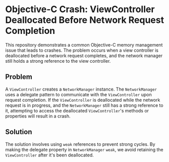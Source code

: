 # Objective-C Crash: ViewController Deallocated Before Network Request Completion

This repository demonstrates a common Objective-C memory management issue that leads to crashes.  The problem occurs when a view controller is deallocated before a network request completes, and the network manager still holds a strong reference to the view controller.

## Problem

A `ViewController` creates a `NetworkManager` instance. The `NetworkManager` uses a delegate pattern to communicate with the `ViewController` upon request completion. If the `ViewController` is deallocated while the network request is in progress, and the `NetworkManager` still has a strong reference to it, attempting to access the deallocated `ViewController`'s methods or properties will result in a crash.

## Solution

The solution involves using `weak` references to prevent strong cycles. By making the delegate property in `NetworkManager` `weak`, we avoid retaining the `ViewController` after it's been deallocated.